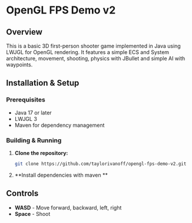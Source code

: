 # OpenGL FPS Demo v2

## Overview

This is a basic 3D first-person shooter game implemented in Java using LWJGL for OpenGL rendering. It features a simple ECS and System architecture, movement, shooting, physics with JBullet and simple AI with waypoints.

## Installation & Setup

### Prerequisites

- Java 17 or later
- LWJGL 3
- Maven for dependency management

### Building & Running

1. **Clone the repository:**
   ```sh
   git clone https://github.com/taylorivanoff/opengl-fps-demo-v2.git
   ```
2. **Install dependencies with maven **

## Controls

- **WASD** - Move forward, backward, left, right
- **Space** - Shoot
